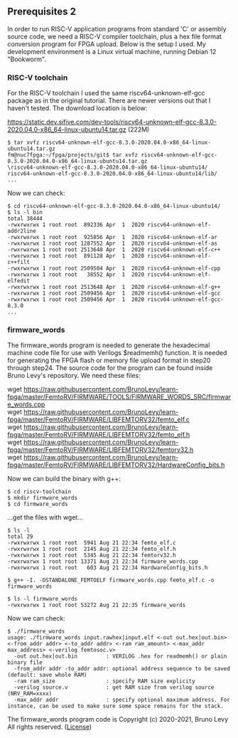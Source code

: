 ## Prerequisites 2

In order to run RISC-V application programs from standard 'C' or assembly source code, we need a RISC-V compiler toolchain, plus a hex file format conversion program for FPGA upload. Below is the setup I used. My development environment is a Linux virtual machine, running Debian 12 "Bookworm".


### RISC-V toolchain

For the RISC-V toolchain I used the same riscv64-unknown-elf-gcc package as in the original tutorial. There are newer versions out that I haven't tested. The download location is below:

https://static.dev.sifive.com/dev-tools/riscv64-unknown-elf-gcc-8.3.0-2020.04.0-x86_64-linux-ubuntu14.tar.gz
(222M)

```
$ tar xvfz riscv64-unknown-elf-gcc-8.3.0-2020.04.0-x86_64-linux-ubuntu14.tar.gz
fm@nuc7fpga:~/fpga/projects/git$ tar xvfz riscv64-unknown-elf-gcc-8.3.0-2020.04.0-x86_64-linux-ubuntu14.tar.gz 
\riscv64-unknown-elf-gcc-8.3.0-2020.04.0-x86_64-linux-ubuntu14/
riscv64-unknown-elf-gcc-8.3.0-2020.04.0-x86_64-linux-ubuntu14/lib/
...
```
Now we can check:

```
$ cd riscv64-unknown-elf-gcc-8.3.0-2020.04.0-x86_64-linux-ubuntu14/
$ ls -l bin
total 38444
-rwxrwxrwx 1 root root  892336 Apr  1  2020 riscv64-unknown-elf-addr2line
-rwxrwxrwx 1 root root  925856 Apr  1  2020 riscv64-unknown-elf-ar
-rwxrwxrwx 1 root root 1287552 Apr  1  2020 riscv64-unknown-elf-as
-rwxrwxrwx 1 root root 2513648 Apr  1  2020 riscv64-unknown-elf-c++
-rwxrwxrwx 1 root root  891128 Apr  1  2020 riscv64-unknown-elf-c++filt
-rwxrwxrwx 1 root root 2509504 Apr  1  2020 riscv64-unknown-elf-cpp
-rwxrwxrwx 1 root root   38552 Apr  1  2020 riscv64-unknown-elf-elfedit
-rwxrwxrwx 1 root root 2513648 Apr  1  2020 riscv64-unknown-elf-g++
-rwxrwxrwx 1 root root 2509456 Apr  1  2020 riscv64-unknown-elf-gcc
-rwxrwxrwx 1 root root 2509456 Apr  1  2020 riscv64-unknown-elf-gcc-8.3.0
...
```


### firmware_words

The firmware_words program is needed to generate the hexadecimal machine code file for use with Verilogs $readmemh() function. It is needed for generating the FPGA flash or memory file upload format in step20 through step24. The source code for the program can be found inside Bruno Levy's repository. We need these files:


wget https://raw.githubusercontent.com/BrunoLevy/learn-fpga/master/FemtoRV/FIRMWARE/TOOLS/FIRMWARE_WORDS_SRC/firmware_words.cpp  
wget https://raw.githubusercontent.com/BrunoLevy/learn-fpga/master/FemtoRV/FIRMWARE/LIBFEMTORV32/femto_elf.c  
wget https://raw.githubusercontent.com/BrunoLevy/learn-fpga/master/FemtoRV/FIRMWARE/LIBFEMTORV32/femto_elf.h  
wget https://raw.githubusercontent.com/BrunoLevy/learn-fpga/master/FemtoRV/FIRMWARE/LIBFEMTORV32/femtorv32.h  
wget https://raw.githubusercontent.com/BrunoLevy/learn-fpga/master/FemtoRV/FIRMWARE/LIBFEMTORV32/HardwareConfig_bits.h


Now we can build the binary with g++:

```
$ cd riscv-toolchain
$ mkdir firmware_words
$ cd firmware_words
```
...get the files with wget...
```
$ ls -l
total 29
-rwxrwxrwx 1 root root  5941 Aug 21 22:34 femto_elf.c
-rwxrwxrwx 1 root root  2145 Aug 21 22:34 femto_elf.h
-rwxrwxrwx 1 root root  5345 Aug 21 22:34 femtorv32.h
-rwxrwxrwx 1 root root 13371 Aug 21 22:34 firmware_words.cpp
-rwxrwxrwx 1 root root   603 Aug 21 22:34 HardwareConfig_bits.h

$ g++ -I. -DSTANDALONE_FEMTOELF firmware_words.cpp femto_elf.c -o firmware_words

$ ls -l firmware_words
-rwxrwxrwx 1 root root 53272 Aug 21 22:35 firmware_words
```
Now we can check:
```
$ ./firmware_words
usage: ./firmware_words input.rawhex|input.elf <-out out.hex|out.bin> <-from_addr addr> <-to_addr addr> <-ram ram_amount> <-max_addr max_address> <-verilog femtosoc.v>
  -out out.hex|out.bin         : VERILOG .hex for readmemh() or plain binary file
  -from_addr addr -to_addr addr: optional address sequence to be saved (default: save whole RAM)
  -ram ram_size                : specify RAM size explicity
  -verilog source.v            : get RAM size from verilog source (NRV_RAM=xxxx)
  -max_addr addr               : specify optional maximum address. For instance, can be used to make sure some space remains for the stack.
```


The firmware_words program code is Copyright (c) 2020-2021, Bruno Levy All rights reserved. ([License](https://github.com/BrunoLevy/learn-fpga/blob/master/FemtoRV/LICENSE.md))
